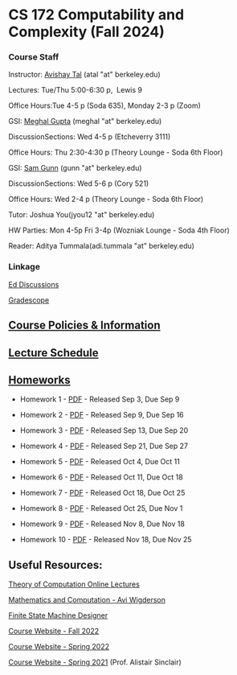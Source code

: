 # **CS 172 Computability and Complexity (Fall 2024)**


### Course Staff

Instructor: [Avishay Tal](/avishay-tal/) (atal "at" berkeley.edu)

Lectures: Tue/Thu 5:00-6:30 p,  Lewis 9

Office Hours:Tue 4-5 p (Soda 635), Monday 2-3 p (Zoom)

GSI: [Meghal Gupta](https://www.meghalgupta.com/) (meghal "at" berkeley.edu)

DiscussionSections: Wed 4-5 p (Etcheverry 3111)

Office Hours: Thu 2:30-4:30 p (Theory Lounge - Soda 6th Floor)

GSI: [Sam Gunn](https://people.eecs.berkeley.edu/~gunn/) (gunn "at" berkeley.edu)

DiscussionSections: Wed 5-6 p (Cory 521)

Office Hours: Wed 2-4 p (Theory Lounge - Soda 6th Floor)

Tutor: Joshua You(jyou12 "at" berkeley.edu)

HW Parties: Mon 4-5p Fri 3-4p (Wozniak Lounge - Soda 4th Floor)

Reader: Aditya Tummala(adi.tummala "at" berkeley.edu)

### Linkage

[Ed Discussions](https://edstem.org/us/courses/65210)

[Gradescope](https://www.gradescope.com/courses/859783/)

## [Course Policies & Information](/cs172-Fall24//course-policies)

## [Lecture Schedule](/cs172-Fall24//lecture-schedule)

## [Homeworks](https://drive.google.com/drive/folders/1xtwt_rXiIXB1H-HglyLlFYgIFWhgO8cx?usp=share_link)

- Homework 1 - [PDF](https://drive.google.com/file/d/1W2bkdRWcnmr4WiARwvhgKAYReb5ow5no/view?usp=share_link) \- Released Sep 3, Due Sep 9

- Homework 2 - [PDF](https://drive.google.com/file/d/1x-XFIE5WQ_EMz2ngB_UXtdzJ-vwHDPRi/view?usp=share_link) \- Released Sep 9, Due Sep 16

- Homework 3 - [PDF](https://drive.google.com/file/d/1ukrpV4oAl2VrWxMXHs6bqcCHqC1PpGXT/view?usp=share_link) \- Released Sep 13, Due Sep 20

- Homework 4 - [PDF](https://drive.google.com/file/d/1xyvDe7_AzBIaEpu4Y0rialF3dRYsLv3K/view?usp=share_link) \- Released Sep 21, Due Sep 27

- Homework 5 - [PDF](https://drive.google.com/file/d/1xhZxhV8RBf1UTYP9dcXl4S8e1JL9kHQ8/view?usp=share_link) \- Released Oct 4, Due Oct 11

- Homework 6 - [PDF](https://drive.google.com/file/d/1NJ_0jktyFFsJ-1-gXIOhQ_4hutywfoHc/view?usp=share_link) \- Released Oct 11, Due Oct 18

- Homework 7 - [PDF](https://drive.google.com/file/d/1wepKsVSvxm_JTaMApNdc5OaMYdJLZag7/view?usp=share_link) \- Released Oct 18, Due Oct 25

- Homework 8 - [PDF](https://drive.google.com/file/d/1nuxPT1L_mQadUijSIER9-fT6YcjoF4sg/view?usp=share_link) \- Released Oct 25, Due Nov 1

- Homework 9 - [PDF](https://drive.google.com/file/d/1KgIzhsfW-piHM3ntNkD2UPm5tALHCEsG/view?usp=share_link) \- Released Nov 8, Due Nov 18

- Homework 10 - [PDF](https://drive.google.com/file/d/1raqSMq_4Ws1ywPyqmLOrjR8v_86XuaWj/view?usp=share_link) \- Released Nov 18, Due Nov 25
  
## Useful Resources:

[Theory of Computation Online Lectures](https://hackmd.io/2AqODdrtTOuj6fb5uMDZYw?view)

[Mathematics and Computation - Avi Wigderson](https://www.math.ias.edu/files/Book-online-Aug0619.pdf)

[Finite State Machine Designer](https://madebyevan.com/fsm/)

[Course Website - Fall 2022](../fall-2022/)

[Course Website - Spring 2022](../spring-2022)

[Course Website - Spring 2021](https://people.eecs.berkeley.edu/~sinclair/cs172/s21.html) (Prof. Alistair Sinclair)
